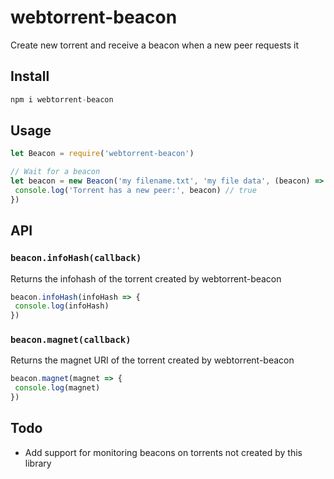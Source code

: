 # webtorrent-beacon
Create new torrent and receive a beacon when a new peer requests it

## Install
```js
npm i webtorrent-beacon
```

## Usage
```js
let Beacon = require('webtorrent-beacon')

// Wait for a beacon
let beacon = new Beacon('my filename.txt', 'my file data', (beacon) => {
 console.log('Torrent has a new peer:', beacon) // true
})
```
## API
### `beacon.infoHash(callback)`
Returns the infohash of the torrent created by webtorrent-beacon
```js
beacon.infoHash(infoHash => {
 console.log(infoHash)
})
```
### `beacon.magnet(callback)`
Returns the magnet URI of the torrent created by webtorrent-beacon
```js
beacon.magnet(magnet => {
 console.log(magnet)
})
```

## Todo
- Add support for monitoring beacons on torrents not created by this library